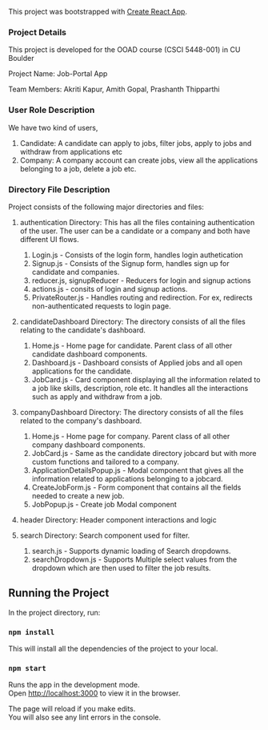 This project was bootstrapped with [Create React App](https://github.com/facebook/create-react-app).

### Project Details
This project is developed for the OOAD course (CSCI 5448-001) in CU Boulder

Project Name: Job-Portal App

Team Members: Akriti Kapur, Amith Gopal, Prashanth Thipparthi

### User Role Description
We have two kind of users,
1. Candidate: A candidate can apply to jobs, filter jobs, apply to jobs and withdraw from applications etc
2. Company: A company account can create jobs, view all the applications belonging to a job, delete a job etc.

### Directory File Description
Project consists of the following major directories and files:

1. authentication Directory: This has all the files containing authentication of the user. The user can be a candidate or a company and both have different UI flows.
    1. Login.js - Consists of the login form, handles login authetication
    2. Signup.js - Consists of the Signup form, handles sign up for candidate and companies.
    3. reducer.js, signupReducer - Reducers for login and signup actions
    4. actions.js - consits of login and signup actions.
    5. PrivateRouter.js - Handles routing and redirection. For ex, redirects non-authenticated requests to login page.

2. candidateDashboard Directory: The directory consists of all the files relating to the candidate's dashboard.
    1. Home.js - Home page for candidate. Parent class of all other candidate dashboard components.
    2. Dashboard.js - Dashboard consists of Applied jobs and all open applications for the candidate.
    3. JobCard.js - Card component displaying all the information related to a job like skills, description, role etc. It handles all the interactions such as apply and withdraw from a job.

3. companyDashboard Directory: The directory consists of all the files related to the company's dashboard.
    1. Home.js - Home page for company. Parent class of all other company dashboard components.
    2. JobCard.js - Same as the candidate directory jobcard but with more custom functions and tailored to a company.
    3. ApplicationDetailsPopup.js - Modal component that gives all the information related to applications belonging to a jobcard.
    4. CreateJobForm.js - Form component that contains all the fields needed to create a new job.
    5. JobPopup.js - Create job Modal component

4. header Directory: Header component interactions and logic

5. search Directory: Search component used for filter.
    1. search.js - Supports dynamic loading of Search dropdowns.
    2. searchDropdown.js - Supports Multiple select values from the dropdown which are then used to filter the job results.

## Running the Project

In the project directory, run:

### `npm install`

This will install all the dependencies of the project to your local.

### `npm start`

Runs the app in the development mode.<br>
Open [http://localhost:3000](http://localhost:3000) to view it in the browser.

The page will reload if you make edits.<br>
You will also see any lint errors in the console.
